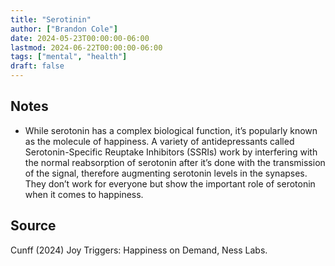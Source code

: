 ```yaml
---
title: "Serotinin"
author: ["Brandon Cole"]
date: 2024-05-23T00:00:00-06:00
lastmod: 2024-06-22T00:00:00-06:00
tags: ["mental", "health"]
draft: false
---
```

## Notes
-   While serotonin has a complex biological function, it’s popularly known as the molecule of happiness. A variety of antidepressants called Serotonin-Specific Reuptake Inhibitors (SSRIs) work by interfering with the normal reabsorption of serotonin after it’s done with the transmission of the signal, therefore augmenting serotonin levels in the synapses. They don’t work for everyone but show the important role of serotonin when it comes to happiness.


## Source

Cunff (2024) Joy Triggers: Happiness on Demand, Ness Labs.
